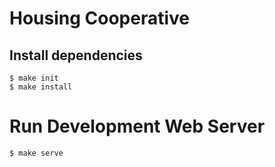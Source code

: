 # Housing Cooperative

## Install dependencies

```shell
$ make init
$ make install
```

# Run Development Web Server
```shell
$ make serve
```
